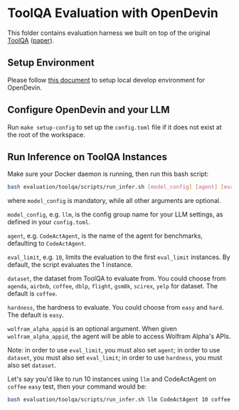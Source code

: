 # ToolQA Evaluation with OpenDevin

This folder contains evaluation harness we built on top of the original [ToolQA](https://github.com/night-chen/ToolQA) ([paper](https://arxiv.org/pdf/2306.13304)). 

## Setup Environment

Please follow [this document](https://github.com/OpenDevin/OpenDevin/blob/main/Development.md) to setup local develop environment for OpenDevin.

## Configure OpenDevin and your LLM

Run `make setup-config` to set up the `config.toml` file if it does not exist at the root of the workspace.

## Run Inference on ToolQA Instances

Make sure your Docker daemon is running, then run this bash script:

```bash
bash evaluation/toolqa/scripts/run_infer.sh [model_config] [agent] [eval_limit] [dataset] [hardness] [wolfram_alpha_appid]
```

where `model_config` is mandatory, while all other arguments are optional.

`model_config`, e.g. `llm`, is the config group name for your
LLM settings, as defined in your `config.toml`.

`agent`, e.g. `CodeActAgent`, is the name of the agent for benchmarks, defaulting
to `CodeActAgent`.

`eval_limit`, e.g. `10`, limits the evaluation to the first `eval_limit` instances. By
default, the script evaluates the 1 instance. 

`dataset`, the dataset from ToolQA to evaluate from. You could choose from `agenda`, `airbnb`, `coffee`, `dblp`, `flight`, `gsm8k`, `scirex`, `yelp` for dataset. The default is `coffee`.

`hardness`, the hardness to evaluate. You could choose from `easy` and `hard`. The default is `easy`.

`wolfram_alpha_appid` is an optional argument. When given `wolfram_alpha_appid`, the agent will be able to access Wolfram Alpha's APIs. 

Note: in order to use `eval_limit`, you must also set `agent`; in order to use `dataset`, you must also set `eval_limit`; in order to use `hardness`, you must also set `dataset`.

Let's say you'd like to run 10 instances using `llm` and CodeActAgent on `coffee` `easy` test,
then your command would be:

```bash
bash evaluation/toolqa/scripts/run_infer.sh llm CodeActAgent 10 coffee easy
```